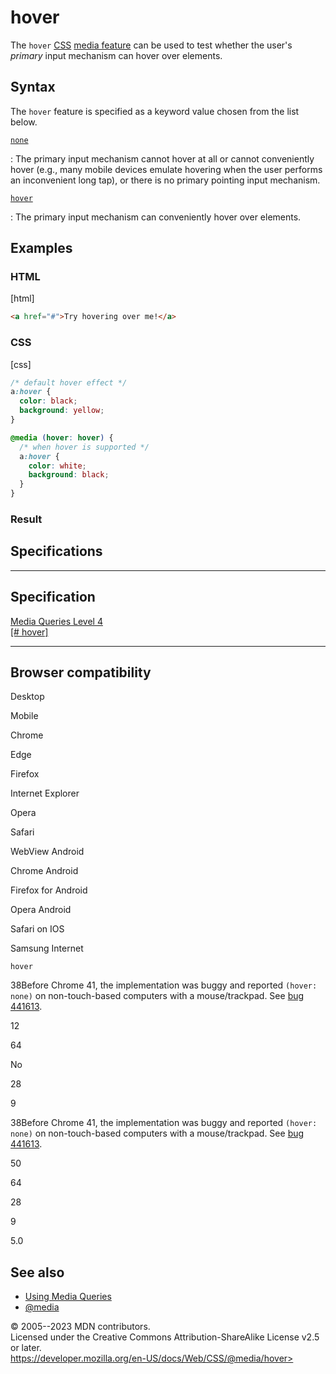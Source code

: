 hover
=====

The `hover` [CSS](https://developer.mozilla.org/en-US/docs/Web/CSS)
[media feature](@media.md#media_features) can be used to test whether
the user\'s *primary* input mechanism can hover over elements.

Syntax
------

The `hover` feature is specified as a keyword value chosen from the list
below.

[`none`](#none)

:   The primary input mechanism cannot hover at all or cannot
    conveniently hover (e.g., many mobile devices emulate hovering when
    the user performs an inconvenient long tap), or there is no primary
    pointing input mechanism.

[`hover`](#hover)

:   The primary input mechanism can conveniently hover over elements.

Examples
--------

### HTML

[html]

```html
<a href="#">Try hovering over me!</a>
```

### CSS

[css]

```css
/* default hover effect */
a:hover {
  color: black;
  background: yellow;
}

@media (hover: hover) {
  /* when hover is supported */
  a:hover {
    color: white;
    background: black;
  }
}
```

### Result

Specifications
--------------

  -----------------------------------------------------------------------

Specification
  -----------------------------------------------------------------------

  [Media Queries Level 4\
  [\# hover]](https://drafts.csswg.org/mediaqueries/#hover)

  -----------------------------------------------------------------------

Browser compatibility
---------------------

Desktop

Mobile

Chrome

Edge

Firefox

Internet Explorer

Opera

Safari

WebView Android

Chrome Android

Firefox for Android

Opera Android

Safari on IOS

Samsung Internet

`hover`

38Before Chrome 41, the implementation was buggy and reported
`(hover: none)` on non-touch-based computers with a mouse/trackpad. See
[bug 441613](https://crbug.com/441613).

12

64

No

28

9

38Before Chrome 41, the implementation was buggy and reported
`(hover: none)` on non-touch-based computers with a mouse/trackpad. See
[bug 441613](https://crbug.com/441613).

50

64

28

9

5.0

See also
--------

- [Using Media Queries](using_media_queries.md)
- [\@media](@media.md)

© 2005--2023 MDN contributors.\
Licensed under the Creative Commons Attribution-ShareAlike License v2.5
or later.\
https://developer.mozilla.org/en-US/docs/Web/CSS/@media/hover>

